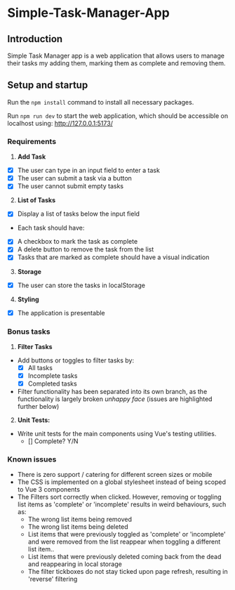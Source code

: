 # Simple-Task-Manager-App

## Introduction

Simple Task Manager app is a web application that allows users to manage their tasks my adding them, marking them as complete and removing them.

## Setup and startup

Run the `npm install` command to install all necessary packages.

Run `npm run dev` to start the web application, which should be accessible on localhost using: http://127.0.0.1:5173/

### Requirements

1. **Add Task**

- [x] The user can type in an input field to enter a task
- [x] The user can submit a task via a button
- [x] The user cannot submit empty tasks

2. **List of Tasks**

- [x] Display a list of tasks below the input field
- Each task should have:
- [x] A checkbox to mark the task as complete
- [x] A delete button to remove the task from the list
- [x] Tasks that are marked as complete should have a visual indication

3. **Storage**

- [x] The user can store the tasks in localStorage

4. **Styling**

- [x] The application is presentable

### Bonus tasks

1. **Filter Tasks**

- Add buttons or toggles to filter tasks by:
    - [x] All tasks
    - [x] Incomplete tasks
    - [x] Completed tasks

- Filter functionality has been separated into its own branch, as the functionality is largely broken *unhappy face* (issues are highlighted further below)

2. **Unit Tests:**

- Write unit tests for the main components using Vue's testing utilities.
    - [] Complete? Y/N

### Known issues

- There is zero support / catering for different screen sizes or mobile
- The CSS is implemented on a global stylesheet instead of being scoped to Vue 3 components
- The Filters sort correctly when clicked. However, removing or toggling list items as 'complete' or 'incomplete' results in weird behaviours, such as:
    - The wrong list items being removed
    - The wrong list items being deleted
    - List items that were previously toggled as 'complete' or 'incomplete' and were removed from the list reappear when toggling a different list item..
    - List items that were previously deleted coming back from the dead and reappearing in local storage
    - The filter tickboxes do not stay ticked upon page refresh, resulting in 'reverse' filtering
